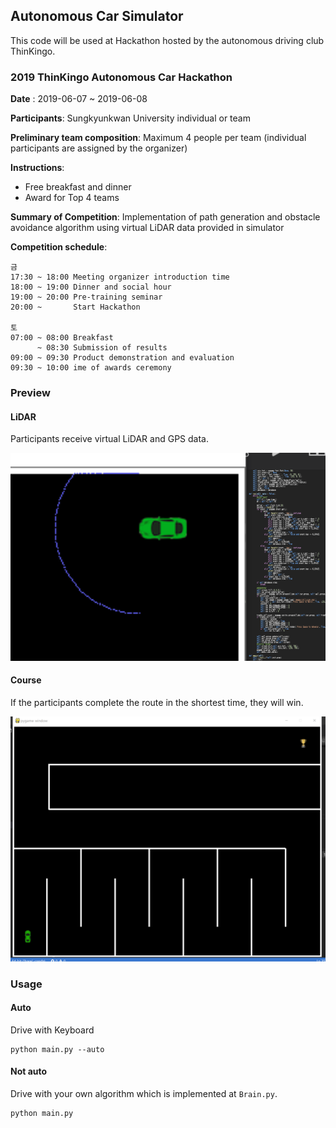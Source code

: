 ## Autonomous Car Simulator

This code will be used at Hackathon hosted by the autonomous driving club ThinKingo.

### 2019 ThinKingo Autonomous Car Hackathon


__Date__ : 2019-06-07 ~ 2019-06-08

__Participants__: Sungkyunkwan University individual or team

__Preliminary team composition__: Maximum 4 people per team (individual participants are assigned by the organizer)

__Instructions__:
- Free breakfast and dinner
- Award for Top 4 teams

__Summary of Competition__: Implementation of path generation and obstacle avoidance algorithm using virtual LiDAR data provided in simulator

__Competition schedule__:

```
금
17:30 ~ 18:00 Meeting organizer introduction time
18:00 ~ 19:00 Dinner and social hour
19:00 ~ 20:00 Pre-training seminar
20:00 ~       Start Hackathon

토
07:00 ~ 08:00 Breakfast
      ~ 08:30 Submission of results
09:00 ~ 09:30 Product demonstration and evaluation
09:30 ~ 10:00 ime of awards ceremony
```

### Preview

#### LiDAR

Participants receive virtual LiDAR and GPS data.

![LiDAR_preview.png](/images/LiDAR_preview.png)

#### Course

If the participants complete the route in the shortest time, they will win.

![level1](/images/level1.png)


### Usage

#### Auto

Drive with Keyboard
```
python main.py --auto
```

#### Not auto

Drive with your own algorithm which is implemented at `Brain.py`.

```
python main.py
```
